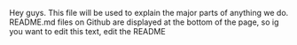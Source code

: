 Hey guys. This file will be used to explain the major parts of anything we do. 
README.md files on Github are displayed at the bottom of the page, so ig you want to edit this text, edit the README

